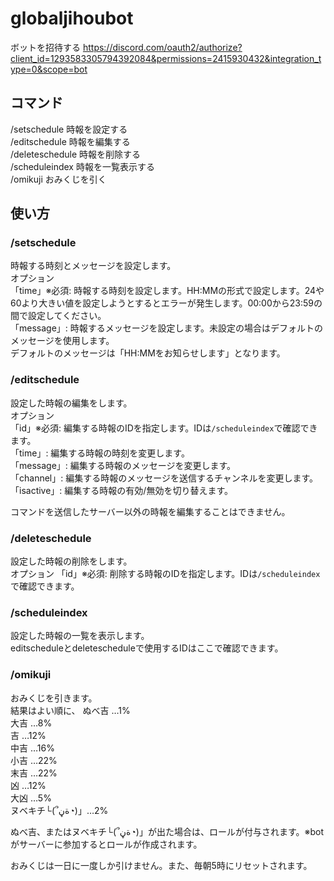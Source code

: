 # globaljihoubot

ボットを招待する
https://discord.com/oauth2/authorize?client_id=1293583305794392084&permissions=2415930432&integration_type=0&scope=bot

## コマンド
/setschedule     時報を設定する  
/editschedule    時報を編集する  
/deleteschedule  時報を削除する  
/scheduleindex   時報を一覧表示する  
/omikuji         おみくじを引く

## 使い方
### /setschedule
時報する時刻とメッセージを設定します。  
オプション  
「time」※必須: 時報する時刻を設定します。HH:MMの形式で設定します。24や60より大きい値を設定しようとするとエラーが発生します。00:00から23:59の間で設定してください。  
「message」: 時報するメッセージを設定します。未設定の場合はデフォルトのメッセージを使用します。  
デフォルトのメッセージは「HH:MMをお知らせします」となります。  

### /editschedule
設定した時報の編集をします。  
オプション  
「id」※必須: 編集する時報のIDを指定します。IDは`/scheduleindex`で確認できます。  
「time」: 編集する時報の時刻を変更します。  
「message」: 編集する時報のメッセージを変更します。  
「channel」: 編集する時報のメッセージを送信するチャンネルを変更します。  
「isactive」: 編集する時報の有効/無効を切り替えます。  

コマンドを送信したサーバー以外の時報を編集することはできません。  

### /deleteschedule
設定した時報の削除をします。  
オプション 「id」※必須: 削除する時報のIDを指定します。IDは`/scheduleindex`で確認できます。  

### /scheduleindex
設定した時報の一覧を表示します。  
editscheduleとdeletescheduleで使用するIDはここで確認できます。  

### /omikuji
おみくじを引きます。  
結果はよい順に、
ぬべ吉 …1%  
大吉 …8%  
吉 …12%  
中吉 …16%  
小吉 …22%  
末吉 …22%  
凶 …12%  
大凶 …5%  
ヌベキチ└(՞ةڼ◔)」…2%  

ぬべ吉、またはヌベキチ└(՞ةڼ◔)」が出た場合は、ロールが付与されます。※botがサーバーに参加するとロールが作成されます。

おみくじは一日に一度しか引けません。また、毎朝5時にリセットされます。



